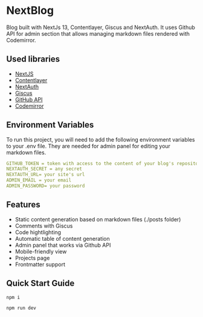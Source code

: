 
# NextBlog

Blog built with NextJs 13, Contentlayer, Giscus and NextAuth. It uses Github API for admin section that allows managing markdown files rendered with Codemirror.


## Used libraries

- [NextJS](https://nextjs.org/docs)
- [Contentlayer](https://www.contentlayer.dev/)
- [NextAuth](https://next-auth.js.org/getting-started/introduction)
- [Giscus](https://github.com/giscus/giscus)
- [GitHub API](https://docs.github.com/en/rest?apiVersion=2022-11-28)
- [Codemirror](https://codemirror.net/)

## Environment Variables

To run this project, you will need to add the following environment variables to your .env file. They are needed for admin panel for editing your markdown files.

```yaml
GITHUB_TOKEN = token with access to the content of your blog's repository
NEXTAUTH_SECRET = any secret 
NEXTAUTH_URL= your site's url
ADMIN_EMAIL = your email
ADMIN_PASSWORD= your password
```
## Features

- Static content generation based on markdown files (./posts folder)
- Comments with Giscus
- Code hightlighting
- Automatic table of content generation
- Admin panel that works via Github API
- Mobile-friendly view
- Projects page
- Frontmatter support


## Quick Start Guide

`npm i`

`npm run dev`
